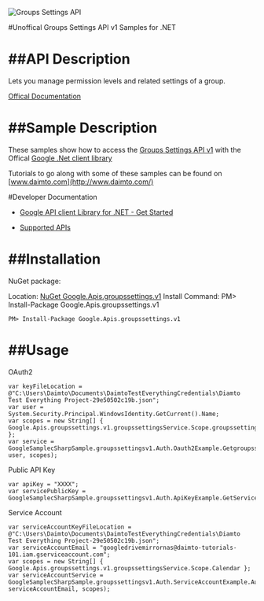 ﻿![Groups Settings API](https://www.gstatic.com/images/branding/product/1x/googleg_32dp.png)

#Unoffical Groups Settings API v1 Samples for .NET  

##API Description
=============

Lets you manage permission levels and related settings of a group.

[Offical Documentation](https://developers.google.com/google-apps/groups-settings/get_started)

##Sample Description
=============

These samples show how to access the [Groups Settings API v1](https://developers.google.com/google-apps/groups-settings/get_started) with the Offical [Google .Net client library](https://github.com/google/google-api-dotnet-client)

Tutorials to go along with some of these samples can be found on [www.daimto.com](http://www.daimto.com/)

#Developer Documentation

* [Google API client Library for .NET - Get Started](https://developers.google.com/api-client-library/dotnet/get_started)

* [Supported APIs](https://developers.google.com/api-client-library/dotnet/apis/)

##Installation
=================================

NuGet package:

Location: [NuGet Google.Apis.groupssettings.v1](https://www.nuget.org/packages/Google.Apis.groupssettings.v1)
Install Command: PM>  Install-Package Google.Apis.groupssettings.v1

```
PM> Install-Package Google.Apis.groupssettings.v1
```

##Usage
=================================

OAuth2
```
var keyFileLocation = @"C:\Users\Daimto\Documents\DaimtoTestEverythingCredentials\Diamto Test Everything Project-29e50502c19b.json";
var user = System.Security.Principal.WindowsIdentity.GetCurrent().Name;
var scopes = new String[] { Google.Apis.groupssettings.v1.groupssettingsService.Scope.groupssettingsReadonly };
var service = GoogleSamplecSharpSample.groupssettingsv1.Auth.Oauth2Example.GetgroupssettingsService(keyFileLocation, user, scopes);
```
Public API Key
```
var apiKey = "XXXX";
var servicePublicKey = GoogleSamplecSharpSample.groupssettingsv1.Auth.ApiKeyExample.GetService(apiKey);
```
Service Account
```
var serviceAccountKeyFileLocation = @"C:\Users\Daimto\Documents\DaimtoTestEverythingCredentials\Diamto Test Everything Project-29e50502c19b.json";
var serviceAccountEmail = "googledrivemirrornas@daimto-tutorials-101.iam.gserviceaccount.com";
var scopes = new String[] { Google.Apis.groupssettings.v1.groupssettingsService.Scope.Calendar };            
var serviceAccountService = GoogleSamplecSharpSample.groupssettingsv1.Auth.ServiceAccountExample.AuthenticateServiceAccount(serviceAccountKeyFileLocation, serviceAccountEmail, scopes);
```
